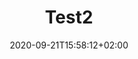 ---
title: "Test2"
description: "test2"
lead: "test2"
date: 2020-09-21T15:58:12+02:00
lastmod: 2020-09-21T15:58:12+02:00
draft: false
images: []
menu:
  docs:
    parent: "introduction"
weight: 101
toc: true
---